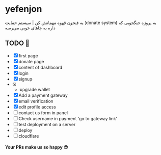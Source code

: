 # yefenjon
یه فنجون قهوه مهمانش کن | سیستم حمایت (donate system)
یه پروژه جنگجویی که داره به جاهای خوبی می‌رسه

## TODO 📝
- [x] first page
- [x] donate page
- [x] content of dashboard
- [x] login
- [x] signup 
- [x] * upgrade wallet
- [x] Add a payment gateway
- [x] email verification
- [x] edit profile access
- [ ] contact us form in panel
- [ ] Check username in payment 'go to gateway link'
- [ ] test deployment on a server
- [ ] deploy
- [ ] cloudflare

#### Your PRs make us so happy 😊
